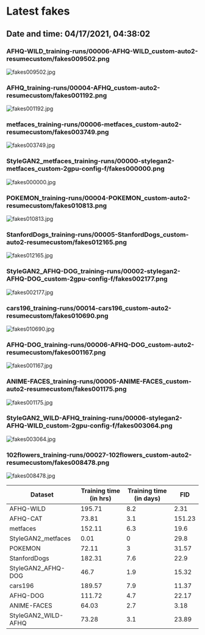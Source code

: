 # Latest fakes
## Date and time: 04/17/2021, 04:38:02
### AFHQ-WILD_training-runs/00006-AFHQ-WILD_custom-auto2-resumecustom/fakes009502.png
![fakes009502.jpg](https://i.ibb.co/Hz6x7hZ/c7032696dca0.jpg "AFHQ-WILD_training-runs/00006-AFHQ-WILD_custom-auto2-resumecustom/fakes009502.png")

### AFHQ_training-runs/00004-AFHQ_custom-auto2-resumecustom/fakes001192.png
![fakes001192.jpg](https://i.ibb.co/kG65FTq/43a8fa563034.jpg "AFHQ_training-runs/00004-AFHQ_custom-auto2-resumecustom/fakes001192.png")

### metfaces_training-runs/00006-metfaces_custom-auto2-resumecustom/fakes003749.png
![fakes003749.jpg](https://i.ibb.co/xhgp3tH/01fea334e074.jpg "metfaces_training-runs/00006-metfaces_custom-auto2-resumecustom/fakes003749.png")

### StyleGAN2_metfaces_training-runs/00000-stylegan2-metfaces_custom-2gpu-config-f/fakes000000.png
![fakes000000.jpg](https://i.ibb.co/cbp9zyW/7b54b825f705.jpg "StyleGAN2_metfaces_training-runs/00000-stylegan2-metfaces_custom-2gpu-config-f/fakes000000.png")

### POKEMON_training-runs/00004-POKEMON_custom-auto2-resumecustom/fakes010813.png
![fakes010813.jpg](https://i.ibb.co/XF0pz4D/1c06cefd5346.jpg "POKEMON_training-runs/00004-POKEMON_custom-auto2-resumecustom/fakes010813.png")

### StanfordDogs_training-runs/00005-StanfordDogs_custom-auto2-resumecustom/fakes012165.png
![fakes012165.jpg](https://i.ibb.co/stFZ6gx/d947126fe36b.jpg "StanfordDogs_training-runs/00005-StanfordDogs_custom-auto2-resumecustom/fakes012165.png")

### StyleGAN2_AFHQ-DOG_training-runs/00002-stylegan2-AFHQ-DOG_custom-2gpu-config-f/fakes002177.png
![fakes002177.jpg](https://i.ibb.co/rtbxdrB/97ced8dd4f7f.jpg "StyleGAN2_AFHQ-DOG_training-runs/00002-stylegan2-AFHQ-DOG_custom-2gpu-config-f/fakes002177.png")

### cars196_training-runs/00014-cars196_custom-auto2-resumecustom/fakes010690.png
![fakes010690.jpg](https://i.ibb.co/bFfMfP2/8097a9790796.jpg "cars196_training-runs/00014-cars196_custom-auto2-resumecustom/fakes010690.png")

### AFHQ-DOG_training-runs/00006-AFHQ-DOG_custom-auto2-resumecustom/fakes001167.png
![fakes001167.jpg](https://i.ibb.co/jRGRr50/f35a37dabf02.jpg "AFHQ-DOG_training-runs/00006-AFHQ-DOG_custom-auto2-resumecustom/fakes001167.png")

### ANIME-FACES_training-runs/00005-ANIME-FACES_custom-auto2-resumecustom/fakes001175.png
![fakes001175.jpg](https://i.ibb.co/j4x7WGn/bfdc9ef35a1a.jpg "ANIME-FACES_training-runs/00005-ANIME-FACES_custom-auto2-resumecustom/fakes001175.png")

### StyleGAN2_WILD-AFHQ_training-runs/00006-stylegan2-AFHQ-WILD_custom-2gpu-config-f/fakes003064.png
![fakes003064.jpg](https://i.ibb.co/j4w4C3C/9b3fc586f75c.jpg "StyleGAN2_WILD-AFHQ_training-runs/00006-stylegan2-AFHQ-WILD_custom-2gpu-config-f/fakes003064.png")

### 102flowers_training-runs/00027-102flowers_custom-auto2-resumecustom/fakes008478.png
![fakes008478.jpg](https://i.ibb.co/R3jzJjy/8e04a13dd534.jpg "102flowers_training-runs/00027-102flowers_custom-auto2-resumecustom/fakes008478.png")

| Dataset             |   Training time (in hrs) |   Training time (in days) |    FID |
|---------------------|--------------------------|---------------------------|--------|
| AFHQ-WILD           |                   195.71 |                       8.2 |   2.31 |
| AFHQ-CAT            |                    73.81 |                       3.1 | 151.23 |
| metfaces            |                   152.11 |                       6.3 |  19.6  |
| StyleGAN2_metfaces  |                     0.01 |                       0   |  29.8  |
| POKEMON             |                    72.11 |                       3   |  31.57 |
| StanfordDogs        |                   182.31 |                       7.6 |  22.9  |
| StyleGAN2_AFHQ-DOG  |                    46.7  |                       1.9 |  15.32 |
| cars196             |                   189.57 |                       7.9 |  11.37 |
| AFHQ-DOG            |                   111.72 |                       4.7 |  22.17 |
| ANIME-FACES         |                    64.03 |                       2.7 |   3.18 |
| StyleGAN2_WILD-AFHQ |                    73.28 |                       3.1 |  23.89 |